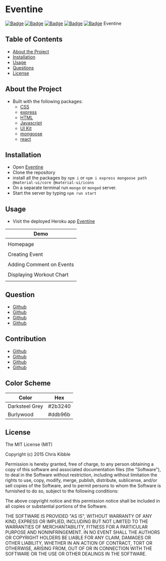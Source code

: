 # Eventine

[![Badge](https://img.shields.io/badge/License-MIT-blue)](https://opensource.org/licenses/MIT)
[![Badge](https://img.shields.io/badge/GitHub-chabivz-blueviolet?style=flat-square&logo=appveyor)](https://github.com/chabivz)
[![Badge](https://img.shields.io/badge/GitHub-tylerhance-blueviolet?style=flat-square&logo=appveyor)](https://github.com/tylerhance)
[![Badge](https://img.shields.io/badge/GitHub-DannyRoubin-blueviolet?style=flat-square&logo=appveyor)](https://github.com/DannyRoubin)
[![Badge](https://img.shields.io/badge/GitHub-MohamedB-01-blueviolet?style=flat-square&logo=appveyor)](https://github.com/MohamedB-01)
Eventine 
## Table of Contents

- [About the Project](#about-the-project)
- [Installation](#installation)
- [Usage](#usage)
- [Questions](#questions)
- [License](#License)

## About the Project


- Built with the following packages: 
  - [CSS](https://www.w3schools.com/css/)
  - [express](https://www.npmjs.com/package/express)
  - [HTML](https://www.w3schools.com/html/)
  - [Javascript](https://www.npmjs.com/package/CSS)
  - [UI Kit](https://getuikit.com/?ltclid=912db957-5ac5-43ac-bc9b-c4ede5155e75)
  - [mongoose](https://www.npmjs.com/package/mongoose)
  - [react](https://www.npmjs.com/package/react)


## Installation

- Open [Eventine](https://github.com/tylerhance/Eventine)
- Clone the repository
- install all the packages by `npm i` or `npm i express mongoose path @material-ui/core @material-ui/icons`
- On a separate terminal run `mongo` or `mongod` server.
- Start the server by typing `npm run start`

## Usage
- Visit the deployed Heroku app [Eventine]()


|Demo|
|---|
|![]()|
|Homepage|
|![]()|
|Creating Event|
|![]()|
|Adding Comment on Events|
|![]()|
|Displaying Workout Chart|
|![]()|

## Question

- [Github](https://github.com/Chabivz)
- [Github](https://github.com/tylerhance)
- [Github](https://github.com/DannyRoubin)
- [Github](https://github.com/MohamedB-01)

## Contribution

- [Github](https://github.com/Chabivz)
- [Github](https://github.com/tylerhance)
- [Github](https://github.com/DannyRoubin)
- [Github](https://github.com/MohamedB-01)


## Color Scheme

|Color|Hex|
|---|---|
Darksteel Grey|#2b3240|
Burlywood|#ddb96b|
## License

The MIT License (MIT)

Copyright (c) 2015 Chris Kibble

Permission is hereby granted, free of charge, to any person obtaining a copy of this software and associated documentation files (the "Software"), to deal in the Software without restriction, including without limitation the rights to use, copy, modify, merge, publish, distribute, sublicense, and/or sell copies of the Software, and to permit persons to whom the Software is furnished to do so, subject to the following conditions:

The above copyright notice and this permission notice shall be included in all copies or substantial portions of the Software.

THE SOFTWARE IS PROVIDED "AS IS", WITHOUT WARRANTY OF ANY KIND, EXPRESS OR IMPLIED, INCLUDING BUT NOT LIMITED TO THE WARRANTIES OF MERCHANTABILITY, FITNESS FOR A PARTICULAR PURPOSE AND NONINFRINGEMENT. IN NO EVENT SHALL THE AUTHORS OR COPYRIGHT HOLDERS BE LIABLE FOR ANY CLAIM, DAMAGES OR OTHER LIABILITY, WHETHER IN AN ACTION OF CONTRACT, TORT OR OTHERWISE, ARISING FROM, OUT OF OR IN CONNECTION WITH THE SOFTWARE OR THE USE OR OTHER DEALINGS IN THE SOFTWARE.